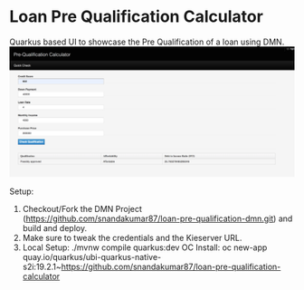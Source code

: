 

Loan Pre Qualification Calculator
=================================

Quarkus based UI to showcase the Pre Qualification of a loan using DMN. 
![](https://raw.githubusercontent.com/snandakumar87/loan-pre-qualification-dmn/master/pre_qual_calc.png)

Setup:

1) Checkout/Fork the DMN Project (https://github.com/snandakumar87/loan-pre-qualification-dmn.git) and build and deploy.
2) Make sure to tweak the credentials and the Kieserver URL.
3) Local Setup: ./mvnw compile quarkus:dev
   OC Install: oc new-app quay.io/quarkus/ubi-quarkus-native-s2i:19.2.1~https://github.com/snandakumar87/loan-pre-qualification-calculator

